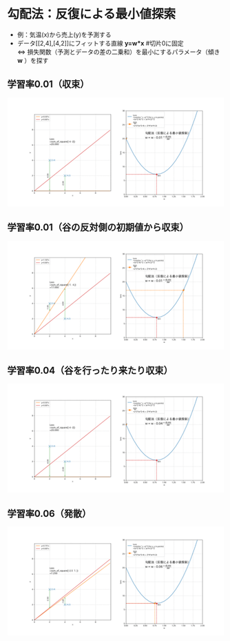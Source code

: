 # 勾配法：反復による最小値探索
- 例：気温(x)から売上(y)を予測する
- データ[[2,4],[4,2]]にフィットする直線 **y=w*x** #切片0に固定<br>
⇔ 損失関数（予測とデータの差の二乗和）を最小にするパラメータ（傾き **w** ）を探す
## 学習率0.01（収束）
![gd01](/gradient_descent_01.gif)
## 学習率0.01（谷の反対側の初期値から収束）
![gd01a](/gradient_descent_01a.gif)
## 学習率0.04（谷を行ったり来たり収束）
![gd04](/gradient_descent_04.gif)
## 学習率0.06（発散）
![gd06](/gradient_descent_06.gif)
